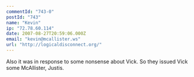 ```yaml
---
commentId: "743-0"
postId: "743"
name: "Kevin"
ip: "72.78.60.114"
date: 2007-08-27T20:59:06.000Z
email: "kevin@mcallister.ws"
url: "http://logicaldisconnect.org/"
---
```

<p>Also it was in response to some nonsense about Vick.  So they issued Vick some McAllister, Justis.</p>